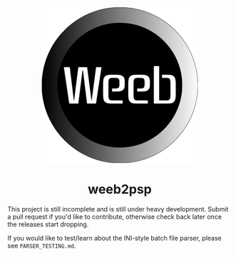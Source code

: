 <center>
  <img src="img/weeb_web.svg" />
  <br>
  <h1>weeb2psp</h1>
</center>

This project is still incomplete and is still under heavy development.  Submit a
pull request if you'd like to contribute, otherwise check back later once the
releases start dropping.

If you would like to test/learn about the INI-style batch file parser, please
see `PARSER_TESTING.md`.

